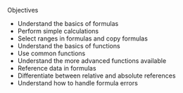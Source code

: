Objectives

- Understand the basics of formulas
- Perform simple calculations
- Select ranges in formulas and copy formulas
- Understand the basics of functions
- Use common functions
- Understand the more advanced functions available
- Reference data in formulas
- Differentiate between relative and absolute references
- Understand how to handle formula errors
